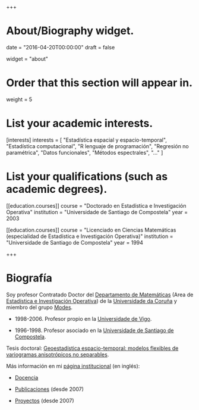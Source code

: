 +++
# About/Biography widget.

date = "2016-04-20T00:00:00"
draft = false

widget = "about"

# Order that this section will appear in.
weight = 5


# List your academic interests.
[interests]
  interests = [
    "Estadística espacial y espacio-temporal",
    "Estadística computacional",
    "R lenguaje de programación",
    "Regresión no paramétrica", 
    "Datos funcionales",
    "Métodos espectrales",
    "..."
  ]


# List your qualifications (such as academic degrees).
[[education.courses]]
  course = "Doctorado en Estadística e Investigación Operativa"
  institution = "Universidade de Santiago de Compostela"
  year = 2003

[[education.courses]]
  course = "Licenciado en Ciencias Matemáticas (especialidad de Estadística e Investigación Operativa)"
  institution = "Universidade de Santiago de Compostela"
  year = 1994

 
+++

# Biografía

Soy profesor Contratado Doctor del [Departamento de Matemáticas](http://dm.udc.es) (Area de [Estadística e Investigación Operativa](http://dm.udc.es/matematicas/es/node/41)) de la [Universidade da Coruña](http://www.udc.gal) y miembro del grupo [Modes](http://dm.udc.es/modes/). 

* 1998-2006. Profesor propio en la [Universidade de Vigo](https://uvigo.gal).

* 1996-1998. Profesor asociado en la [Universidade de Santiago de Compostela](https://www.usc.gal).

Tesis doctoral: [Geoestadística espacio-temporal: 
modelos flexibles de variogramas anisotrópicos no separables](/files/Geoestadistica_espacio-temporal.pdf).

Más información en mi [página institucional](http://dm.udc.es/staff/ruben_fernandez/) (en inglés):

* [Docencia](https://pdi.udc.es/es/File/Pdi/M859E)

* [Publicaciones](http://dm.udc.es/staff/ruben_fernandez/publications.php) (desde 2007)

* [Proyectos](http://dm.udc.es/staff/ruben_fernandez/projects.php) (desde 2007)